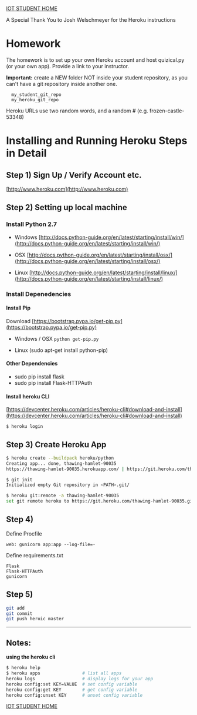 [IOT STUDENT HOME](https://gitlab.com/Gislason/iot-210B-student/blob/master/README.md)

A Special Thank You to Josh Welschmeyer for the Heroku instructions

# Homework

The homework is to set up your own Heroku account and host quizical.py (or your own app).
Provide a link to your instructor.

**Important:** create a NEW folder NOT inside your student repository, as you can't have a git
repository inside another one.

```
  my_student_git_repo
  my_heroku_git_repo
```

Heroku URLs use two random words, and a random # (e.g. frozen-castle-53348)

# Installing and Running Heroku Steps in Detail

## Step 1) Sign Up / Verify Account etc.

[http://www.heroku.com](http://www.heroku.com)

## Step 2) Setting up local machine

### Install Python 2.7

- Windows [http://docs.python-guide.org/en/latest/starting/install/win/](http://docs.python-guide.org/en/latest/starting/install/win/)

- OSX [http://docs.python-guide.org/en/latest/starting/install/osx/](http://docs.python-guide.org/en/latest/starting/install/osx/)

- Linux [http://docs.python-guide.org/en/latest/starting/install/linux/](http://docs.python-guide.org/en/latest/starting/install/linux/)


### Install Depenedencies

#### Install Pip

Download [https://bootstrap.pypa.io/get-pip.py](https://bootstrap.pypa.io/get-pip.py)

- Windows / OSX `python get-pip.py`

- Linux (sudo apt-get install python-pip)

#### Other Dependencies

- sudo pip install flask
- sudo pip install Flask-HTTPAuth

#### Install heroku CLI
 
[https://devcenter.heroku.com/articles/heroku-cli#download-and-install](https://devcenter.heroku.com/articles/heroku-cli#download-and-install)

`$ heroku login`

## Step 3) Create Heroku App

```bash
$ heroku create --buildpack heroku/python
Creating app... done, thawing-hamlet-90035
https://thawing-hamlet-90035.herokuapp.com/ | https://git.heroku.com/thawing-hamlet-90035.git

$ git init
Initialized empty Git repository in <PATH>.git/

$ heroku git:remote -a thawing-hamlet-90035
set git remote heroku to https://git.heroku.com/thawing-hamlet-90035.git
```

## Step 4)

Define Procfile

```text
web: gunicorn app:app --log-file=-
```

Define requirements.txt

```text
Flask
Flask-HTTPAuth
gunicorn
```

## Step 5)

```bash
git add
git commit
git push heroic master
```

-----

## Notes:

**using the heroku cli**

```bash
$ heroku help
$ heroku apps                # list all apps
heroku logs                  # display logs for your app
heroku config:set KEY=VALUE  # set config variable
heroku config:get KEY        # get config variable
heroku config:unset KEY      # unset config variable
```

[IOT STUDENT HOME](https://gitlab.com/Gislason/iot-210B-student/blob/master/README.md)
